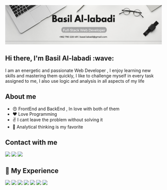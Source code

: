  <img src="./1.png" >
 
<h2>Hi there, I'm Basil Al-labadi :wave:</h2>


<p>I am an energetic and passionate Web Developer , I enjoy learning new skills and mastering them quickly, I like to challenge myself in every task assigned to me, I also use logic and analysis in all aspects of my life
</p>



<h2>About me</h2>

-  :heart_eyes: FrontEnd and BackEnd , In love with both of them
-  :heart: Love Programming 
-  :v: I cant leave the problem without solving it
-  :microscope: Analytical thinking is my favorite



## Contact with me
<a href="https://www.linkedin.com/in/basilallabadi/"><img src="https://img.shields.io/badge/LinkedIn-0077B5?style=for-the-badge&logo=linkedin&logoColor=white" /></a>
<a href="mailto:basel.labadi@gmail.com"><img src="https://img.shields.io/badge/Gmail-D14836?style=for-the-badge&logo=gmail&logoColor=white" /></a>
<a href="https://github.com/basilAllabadi"></a><img src="https://img.shields.io/badge/GitHub-100000?style=for-the-badge&logo=github&logoColor=white" />


## 🧰 My Experience
<img src="https://img.shields.io/badge/JavaScript-323330?style=for-the-badge&logo=javascript&logoColor=F7DF1E"/>
<img src="https://img.shields.io/badge/React-20232A?style=for-the-badge&logo=react&logoColor=61DAFB"/>
<img src="https://img.shields.io/badge/Node.js-339933?style=for-the-badge&logo=nodedotjs&logoColor=white"/>
<img src="https://img.shields.io/badge/jQuery-0769AD?style=for-the-badge&logo=jquery&logoColor=white"/>
<img src="https://img.shields.io/badge/MongoDB-4EA94B?style=for-the-badge&logo=mongodb&logoColor=white"/>
<img src="https://img.shields.io/badge/HTML5-E34F26?style=for-the-badge&logo=html5&logoColor=white"/>
<img src="https://img.shields.io/badge/CSS3-1572B6?style=for-the-badge&logo=css3&logoColor=white"/>

